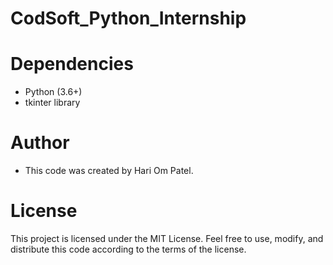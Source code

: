 # CodSoft_Python_Internship

# Dependencies
- Python (3.6+)
- tkinter library
# Author
- This code was created by Hari Om Patel.

# License
This project is licensed under the MIT License.
Feel free to use, modify, and distribute this code according to the terms of the license.
